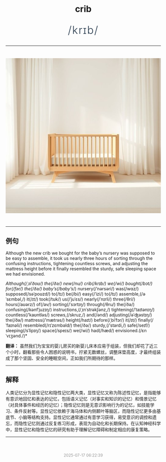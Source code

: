 <div align="center">

# crib

<div style="margin: 30px 0;">
<h1 style="font-size: 2.5em; font-weight: 300; letter-spacing: 2px; margin: 0; color: #2c3e50;">
/krɪb/
</h1>
</div>

</div>

---

<div align="center" style="margin: 40px 0;">

![crib](images/crib.png)

</div>

---

## 例句

Although the new crib we bought for the baby’s nursery was supposed to be easy to assemble, it took us nearly three hours of sorting through the confusing instructions, tightening countless screws, and adjusting the mattress height before it finally resembled the sturdy, safe sleeping space we had envisioned.

*Although(/ˌɔlˈðoʊ/) the(/ðə/) new(/nu/) crib(/krɪb/) we(/wi/) bought(/bɔt/) for(/fər/) the(/ðə/) baby’s(/baby’s*/) nursery(/ˈnərsəri/) was(/wɑz/) supposed(/səˈpoʊzd/) to(/tɪ/) be(/bi/) easy(/ˈizi/) to(/tɪ/) assemble,(/əˈsɛmbəl,/) it(/ɪt/) took(/tʊk/) us(/ˈjuˈɛs/) nearly(/ˈnɪrli/) three(/θri/) hours(/aʊərz/) of(/əv/) sorting(/ˈsɔrtɪŋ/) through(/θru/) the(/ðə/) confusing(/kənfˈjuzɪŋ/) instructions,(/ˌɪnˈstrəkʃənz,/) tightening(/ˈtaɪtənɪŋ/) countless(/ˈkaʊntləs/) screws,(/skruz,/) and(/ənd/) adjusting(/əˈʤəstɪŋ/) the(/ðə/) mattress(/ˈmætrəs/) height(/haɪt/) before(/ˌbiˈfɔr/) it(/ɪt/) finally(/ˈfaɪnəli/) resembled(/rɪˈzɛmbəld/) the(/ðə/) sturdy,(/ˈstərdi,/) safe(/seɪf/) sleeping(/sˈlipɪŋ/) space(/speɪs/) we(/wi/) had(/hæd/) envisioned.(/ɛnˈvɪʒənd./)*

**翻译：** 虽然我们为宝宝的婴儿房买的新婴儿床本应易于组装，但我们却花了近三个小时，翻看那些令人困惑的说明书，拧紧无数螺丝，调整床垫高度，才最终组装成了那个坚固、安全的睡眠空间，正如我们所期待的那样。

---

## 解释

人类记忆分为显性记忆和隐性记忆两大类，显性记忆又称为陈述性记忆，是指能够有意识地回忆和表达的记忆，包括语义记忆（对事实和知识的记忆）和情景记忆（对具体事件和经历的记忆）；隐性记忆则是无意识影响行为的记忆，如技能学习、条件反射等。显性记忆依赖于海马体和内侧颞叶等脑区，而隐性记忆更多由基底节、小脑等结构支持。显性记忆通常通过有意学习获得，易受意识的调控和遗忘，而隐性记忆则通过反复练习形成，表现为自动化和长期保持。在认知神经科学中，显性记忆和隐性记忆的研究有助于理解记忆障碍和制定相应的康复策略。


---

<div align="center" style="margin-top: 50px;">
<small style="color: #999; font-size: 0.9em;">2025-07-17 06:22:39</small>
</div>
